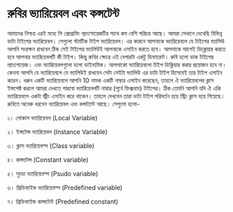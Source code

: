 # রুবির ভ্যারিয়েবল এবং কন্সটেন্ট

আমাদের নিশ্চয় এরই মধ্যে সি প্রোগ্রামিং ল্যাংগোয়েজটির সাথে কম বেশি পরিচয় আছে। আমরা সেখানে দেখেছি বিভিন্ন ডাটা টাইপের ভ্যারিয়েবল। সেগুলো স্ট্যাটিক টাইপ ভ্যারিয়েবল। এর কারনে আপনাকে ভ্যারিয়েবলে যে টাইপের ভ্যালিউ আপনি সংরক্ষন রাখবেন ঠিক সেই টাইপের ভ্যালিউই আপনাকে এসাইন করতে হবে। আপনাকে আগেই ডিক্লেয়ার করতে হবে আপনার ভ্যারিয়েবলটি কী টাইপ। কিন্তু রুবির ক্ষেত্রে এই বেপারটা একটু ডিফারেন্ট। রুবি হলো ডাক টাইপের ল্যাংগোয়েজ। এবং ভ্যারিয়েবলগুলো হলো ডাইনামিক। আপনাকো ভ্যারিয়েবলো টাইপ ডিক্লিয়ার করার প্রয়োজন হবে না। কেননা আপনি যে ভ্যারিয়েবলে যে ভ্যালিউই রাখবেন সেটা সেইটা ভ্যালিউ এর ডাটা টাইপ হিসেবেই তার টাইপ এসাইন করেন। ধরুন একটি ভ্যারিয়েবলে আপনি 10 নামক একটি নাম্বার এসাইন করেছেন, তাহলে ঐ ভ্যারিয়েবলের ক্লাস ইন্সপেক্ট করলে আমরা দেখতে পারবো ভ্যারিয়েবলটি নাম্বার \(পূর্বে ফিক্সনাম\) টাইপের। ঠিক তেমনি আপনি যদি ঐ একি ভ্যারিয়েবলে একটা স্ট্রীং এসাইন করে থাকেন। তাহলে দেখবেন তারা ডাটা টাইপ পরিবর্তন হয়ে স্ট্রিং ক্লাস হয়ে গিয়েছে। রুবিতে অনেক ধরনেন ভ্যারিয়েবল এবং কন্সট্যান্ট আছে। সেগুলো হলো-

১। লোকাল ভ্যারিয়েবল \(Local Variable\)

২। ইন্সটেন্স ভ্যারিয়েবল \(Instance Variable\)

৩। ক্লাস ভ্যারিয়েবল্স \(Class variable\)

৪। কান্সটেন্স \(Constant variable\)

৫। সুডো ভ্যারিয়েবল্স \(Psudo variable\)

৬। প্রিডিফাইন্ড ভ্যারিয়েবল্স \(Predefined variable\)

৭। প্রিডিফাইন্ড কান্সটেন্ট \(Predefined constant\)

